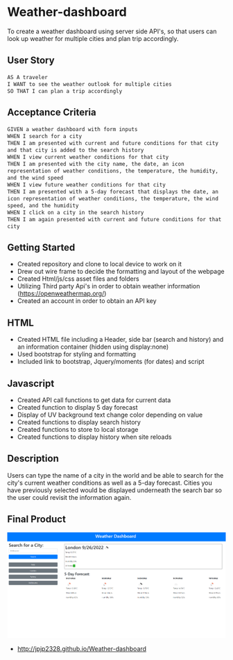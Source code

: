 # Weather-dashboard
To create a weather dashboard using server side API's, so that users can look up weather for multiple cities and plan trip accordingly.

## User Story

```
AS A traveler
I WANT to see the weather outlook for multiple cities
SO THAT I can plan a trip accordingly
```

## Acceptance Criteria

```
GIVEN a weather dashboard with form inputs
WHEN I search for a city
THEN I am presented with current and future conditions for that city and that city is added to the search history
WHEN I view current weather conditions for that city
THEN I am presented with the city name, the date, an icon representation of weather conditions, the temperature, the humidity, and the wind speed
WHEN I view future weather conditions for that city
THEN I am presented with a 5-day forecast that displays the date, an icon representation of weather conditions, the temperature, the wind speed, and the humidity
WHEN I click on a city in the search history
THEN I am again presented with current and future conditions for that city
```

## Getting Started
- Created repository and clone to local device to work on it
- Drew out wire frame to decide the formatting and layout of the webpage
- Created Html/js/css asset files and folders
- Utilizing Third party Api's in order to obtain weather information (https://openweathermap.org/)
- Created an account in order to obtain an API key 

## HTML 
- Created HTML file including a Header, side bar (search and history) and an information container (hidden using display:none)
- Used bootstrap for styling and formatting 
- Included link to bootstrap, Jquery/moments (for dates) and script

## Javascript
- Created API call functions to get data for current data
- Created function to display 5 day forecast
- Display of UV background text change color depending on value
- Created functions to display search history
- Created functions to store to local storage
- Created functions to display history when site reloads

## Description
Users can type the name of a city in the world and be able to search for the city's current weather conditions as well as a 5-day forecast. Cities you have previously selected would be displayed underneath the search bar so the user could revisit the information again.

## Final Product

![](assets/images/screenshot.png)

- http://jpjp2328.github.io/Weather-dashboard